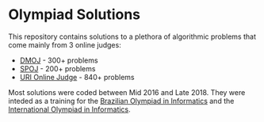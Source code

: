 # Olympiad Solutions

This repository contains solutions to a plethora of algorithmic problems that come mainly from 3 online judges:

* [DMOJ](https://dmoj.ca/) - 300+ problems
* [SPOJ](http://www.spoj.com/) - 200+ problems
* [URI Online Judge](https://www.urionlinejudge.com.br/judge/pt) - 840+ problems

Most solutions were coded between Mid 2016 and Late 2018. They were inteded as a training for the [Brazilian Olympiad in Informatics](https://olimpiada.ic.unicamp.br/) and the [International Olympiad in Informatics](http://ioinformatics.org/index.shtml).
